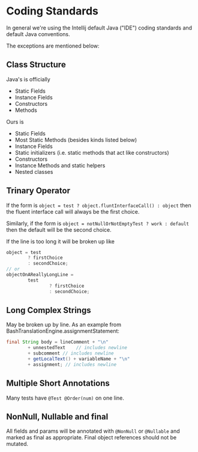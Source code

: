 # Coding Standards

In general we're using the Intellij default Java ("IDE") coding standards and default Java conventions.

The exceptions are mentioned below:

## Class Structure
Java's is officially
* Static Fields
* Instance Fields
* Constructors
* Methods

Ours is
* Static Fields
* Most Static Methods (besides kinds listed below)
* Instance Fields
* Static initializers (i.e. static methods that act like constructors)
* Constructors
* Instance Methods and static helpers
* Nested classes

## Trinary Operator
If the form is `object = test ? object.fluntInterfaceCall() : object` then the fluent interface call will always
be the first choice.  

Similarly, if the form is `object = notNullOrNotEmptyTest ? work : default` then the default will be the second choice.

If the line is too long it will be broken up like
```java
object = test
        ? firstChoice
        : secondChoice;
// or
objectOnAReallyLongLine =
        test
                ? firstChoice
                : secondChoice;
```

## Long Complex Strings
May be broken up by line.  As an example from BashTranslationEngine.assignmentStatement:
```java
final String body = lineComment + "\n"
        + unnestedText    // includes newline
        + subcomment // includes newline
        + getLocalText() + variableName + "\n"
        + assignment; // includes newline
```

## Multiple Short Annotations
Many tests have `@Test @Order(num)` on one line.

## NonNull, Nullable and final
All fields and params will be annotated with `@NonNull` or `@Nullable` and marked as final as appropriate.
Final object references should not be mutated.